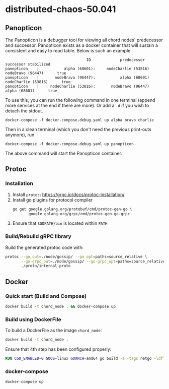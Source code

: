# distributed-chaos-50.041

## Panopticon
The Panopticon is a debugger tool for viewing all chord nodes' predecessor and successor. Panopticon exists as a docker container that will sustain a consistent and easy to read table. Below is such an example 
 ```
                                     ID             predecessor               successor stabilized
panopticon    |           alpha (68601):     nodeCharlie (53816)       nodeBravo (96447)      true
panopticon    |       nodeBravo (96447):           alpha (68601)     nodeCharlie (53816)      true
panopticon    |     nodeCharlie (53816):       nodeBravo (96447)           alpha (68601)      true
```

To use this, you can run the following command in one terminal (append more services at the end if there are more). Or add a `-d` if you wish to detach the stdout.
```
docker-compose -f docker-compose.debug.yaml up alpha bravo charlie
```
Then in a clean terminal (which you don't need the previous print-outs anymore), run
```
docker-compose -f docker-compose.debug.yaml up panopticon
```
The above command will start the Panopticon container.  

## Protoc

### Installation
1. Install `protoc`: https://grpc.io/docs/protoc-installation/
2. Install go plugins for protocol compiler
    ```bash
    go get google.golang.org/protobuf/cmd/protoc-gen-go \
           google.golang.org/grpc/cmd/protoc-gen-go-grpc
    ```
3. Ensure that `$GOPATH/bin` is located within `PATH`

### Build/Rebuild gRPC library
Build the generated protoc code with:
```bash
protoc --go_out=./node/gossip/ --go_opt=paths=source_relative \
       --go-grpc_out=./node/gossip/ --go-grpc_opt=paths=source_relative \
       ./proto/internal.proto
```

<!--- 
for archiving
```bash
 protoc --go_out=plugins=gossip:../basic --go_opt=paths=source_relative basic.proto 
```
-->

## Docker

### Quick start (Build and Compose)
```bash
docker build -t chord_node . && docker-compose up
```

### Build using DockerFile
To build a DockerFile as the image `chord_node`:
```bash
docker build -t chord_node .
```

Ensure that 4th step has been configured properly:
```dockerfile
RUN CGO_ENABLED=0 GOOS=linux GOARCH=amd64 go build -a -tags netgo -ldflags '-w' -o node_exec <file with main function>
```

### docker-compose
```bash
docker-compose up
```
